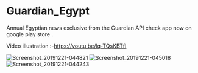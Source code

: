 # Guardian_Egypt
Annual Egyptian news exclusive from the Guardian API check app now on google play store .

Video illustration :-https://youtu.be/lq-TQsKBTfI

![Screenshot_20191221-044821](https://user-images.githubusercontent.com/47230931/71301911-df3f3f80-23ad-11ea-9cc9-7c0c7775bf40.png)
![Screenshot_20191221-045018](https://user-images.githubusercontent.com/47230931/71301912-df3f3f80-23ad-11ea-9d86-eea8f667e102.png)
![Screenshot_20191221-044243](https://user-images.githubusercontent.com/47230931/71301913-df3f3f80-23ad-11ea-8912-b965d286747c.png)
